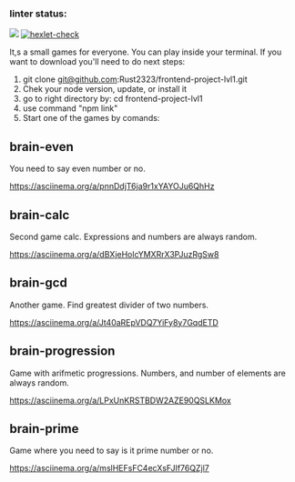 ### linter status:

<a href="https://codeclimate.com/github/Rust2323/frontend-project-lvl1/maintainability"><img src="https://api.codeclimate.com/v1/badges/4617cab953e688e3aad4/maintainability" /></a>
[![hexlet-check](https://github.com/Rust2323/frontend-project-lvl1/actions/workflows/hexlet-check.yml/badge.svg)](https://github.com/Rust2323/frontend-project-lvl1/actions/workflows/hexlet-check.yml)

It,s a small games for everyone. You can play inside your terminal. If you want to download you'll need to do next steps:

1. git clone git@github.com:Rust2323/frontend-project-lvl1.git
2. Chek your node version, update, or install it
3. go to right directory by: cd frontend-project-lvl1
4. use command "npm link"
4. Start one of the games by comands:

## brain-even

You need to say even number or no.

https://asciinema.org/a/pnnDdjT6ja9r1xYAYOJu6QhHz

## brain-calc

Second game calc. Expressions and numbers are always random.

https://asciinema.org/a/dBXjeHolcYMXRrX3PJuzRgSw8

## brain-gcd

Another game. Find greatest divider of two numbers.

https://asciinema.org/a/Jt40aREpVDQ7YiFy8y7GqdETD

## brain-progression

Game with arifmetic progressions. Numbers, and number of elements are always random.

https://asciinema.org/a/LPxUnKRSTBDW2AZE90QSLKMox

## brain-prime

Game where you need to say is it prime number or no.

https://asciinema.org/a/mslHEFsFC4ecXsFJIf76QZjl7
